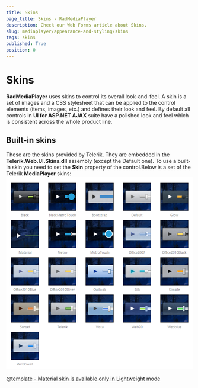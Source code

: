 ```yaml
---
title: Skins
page_title: Skins - RadMediaPlayer
description: Check our Web Forms article about Skins.
slug: mediaplayer/appearance-and-styling/skins
tags: skins
published: True
position: 0
---
```


# Skins

**RadMediaPlayer** uses skins to control its overall look-and-feel. A skin is a set of images and a CSS stylesheet that can be applied to the control elements (items, images, etc.) and defines their look and feel. By default all controls in **UI for ASP.NET AJAX** suite have a polished look and feel which is consistent across the whole product line.

## Built-in skins

These are the skins provided by Telerik. They are embedded in the **Telerik.Web.UI.Skins.dll** assembly (except the Default one). To use a built-in skin you need to set the **Skin** property of the control.Below is a set of the Telerik **MediaPlayer** skins:
![RadMediaPlayer](images/mediaplayer-skins.png) 


 @[template - Material skin is available only in Lightweight mode](/_templates/common/skins-notes.md#material-only-in-lightweight) 


